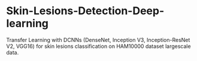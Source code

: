 # Skin-Lesions-Detection-Deep-learning
Transfer Learning with DCNNs (DenseNet, Inception V3, Inception-ResNet V2, VGG16) for skin lesions classification on HAM10000 dataset largescale data.
